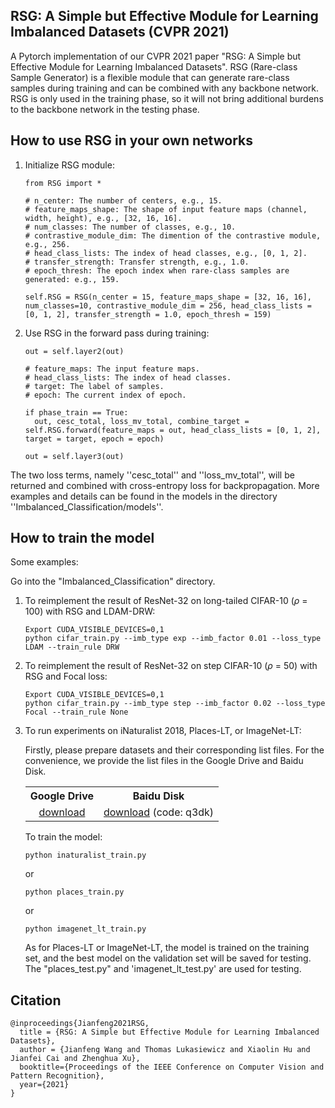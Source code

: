 ## RSG: A Simple but Effective Module for Learning Imbalanced Datasets (CVPR 2021)

A Pytorch implementation of our CVPR 2021 paper "RSG: A Simple but Effective Module for Learning Imbalanced Datasets". RSG (Rare-class Sample Generator) is a flexible module that can generate rare-class samples during training and can be combined with any backbone network. RSG is only used in the training phase, so it will not bring additional burdens to the backbone network in the testing phase.


How to use RSG in your own networks
-----------------
1. Initialize RSG module:

   ```
   from RSG import *

   # n_center: The number of centers, e.g., 15.
   # feature_maps_shape: The shape of input feature maps (channel, width, height), e.g., [32, 16, 16].
   # num_classes: The number of classes, e.g., 10.
   # contrastive_module_dim: The dimention of the contrastive module, e.g., 256.
   # head_class_lists: The index of head classes, e.g., [0, 1, 2].
   # transfer_strength: Transfer strength, e.g., 1.0.
   # epoch_thresh: The epoch index when rare-class samples are generated: e.g., 159.

   self.RSG = RSG(n_center = 15, feature_maps_shape = [32, 16, 16], num_classes=10, contrastive_module_dim = 256, head_class_lists = [0, 1, 2], transfer_strength = 1.0, epoch_thresh = 159)

   ```

2. Use RSG in the forward pass during training:

   ```
   out = self.layer2(out)

   # feature_maps: The input feature maps.
   # head_class_lists: The index of head classes.
   # target: The label of samples.
   # epoch: The current index of epoch.

   if phase_train == True:
     out, cesc_total, loss_mv_total, combine_target = self.RSG.forward(feature_maps = out, head_class_lists = [0, 1, 2], target = target, epoch = epoch)
    
   out = self.layer3(out) 
   ```

The two loss terms, namely ''cesc_total'' and ''loss_mv_total'', will be returned and combined with cross-entropy loss for backpropagation. More examples and details can be found in the models in the directory ''Imbalanced_Classification/models''.

How to train the model
-----------------
Some examples:

Go into the "Imbalanced_Classification" directory.

1. To reimplement the result of ResNet-32 on long-tailed CIFAR-10 ($\rho$ = 100) with RSG and LDAM-DRW:

   ```
   Export CUDA_VISIBLE_DEVICES=0,1
   python cifar_train.py --imb_type exp --imb_factor 0.01 --loss_type LDAM --train_rule DRW
   ```

2. To reimplement the result of ResNet-32 on step CIFAR-10 ($\rho$ = 50) with RSG and Focal loss:

   ```
   Export CUDA_VISIBLE_DEVICES=0,1
   python cifar_train.py --imb_type step --imb_factor 0.02 --loss_type Focal --train_rule None
   ```

3. To run experiments on iNaturalist 2018, Places-LT, or ImageNet-LT:

   Firstly, please prepare datasets and their corresponding list files. For the convenience, we provide the list files in the Google Drive and Baidu Disk. 

   <table><tbody>
   <!-- START TABLE -->
   <!-- TABLE HEADER -->
   <th valign="bottom">Google Drive</th>
   <th valign="bottom">Baidu Disk</th>
   <!-- TABLE BODY -->
   <tr>
   <td align="center"><a href="https://drive.google.com/file/d/1EjcTqoJMbj6EfvY-yt1eaeMdHzSYBCy-/view?usp=sharing">download</a></td>
   <td align="center"><a href="https://pan.baidu.com/s/1A1m5927elxdmZwkaB9GGNQ">download</a>  (code: q3dk)  </td>
   </tr>
   </tbody></table>

   To train the model:

   ```
   python inaturalist_train.py
   ```
   or
   
   ```
   python places_train.py
   ```
   or
   
   ```
   python imagenet_lt_train.py
   ```

   As for Places-LT or ImageNet-LT, the model is trained on the training set, and the best model on the validation set will be saved for testing.
   The "places_test.py" and 'imagenet_lt_test.py' are used for testing.

Citation
-----------------

```
@inproceedings{Jianfeng2021RSG,
  title = {RSG: A Simple but Effective Module for Learning Imbalanced Datasets},
  author = {Jianfeng Wang and Thomas Lukasiewicz and Xiaolin Hu and Jianfei Cai and Zhenghua Xu},
  booktitle={Proceedings of the IEEE Conference on Computer Vision and Pattern Recognition},
  year={2021}
}
```
